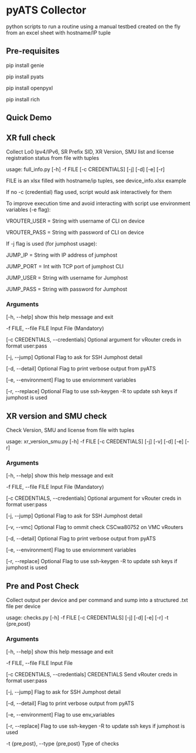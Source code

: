 # pyATS Collector

python scripts to run a routine using a manual testbed created on the fly from an excel sheet with hostname/IP tuple

## Pre-requisites
pip install genie

pip install pyats

pip install openpyxl

pip install rich

## Quick Demo

## XR full check
Collect Lo0 Ipv4/IPv6, SR Prefix SID, XR Version, SMU list and license registration status from file with tuples

usage: full_info.py [-h] -f FILE [-c CREDENTIALS] [-j] [-d] [-e] [-r]

FILE is an xlsx filled with hostname/ip tuples, see device_info.xlsx example

If no -c (credential) flag used, script would ask interactively for them


To improve execution time and avoid interacting with script use environment variables (-e flag):

VROUTER_USER = String with username of CLI on device

VROUTER_PASS = String with password of CLI on device


If -j flag is used (for jumphost usage):

JUMP_IP = String with IP address of jumphost

JUMP_PORT = Int with TCP port of jumphost CLI 

JUMP_USER = String with username for Jumphost

JUMP_PASS = String with password for Jumphost

### Arguments
[-h, --help] show this help message and exit

-f FILE, --file FILE  Input File (Mandatory)

[-c CREDENTIALS, --credentials] Optional argument for vRouter creds in format user:pass

[-j, --jump] Optional Flag to ask for SSH Jumphost detail

[-d, --detail] Optional Flag to print verbose output from pyATS

[-e, --environment] Flag to use enviornment variables

[-r, --replace] Optional Flag to use ssh-keygen -R to update ssh keys if jumphost is used


## XR version and SMU check
Check Version, SMU and license from file with tuples

usage: xr_version_smu.py [-h] -f FILE [-c CREDENTIALS] [-j] [-v] [-d] [-e] [-r]

### Arguments
[-h, --help] show this help message and exit

-f FILE, --file FILE  Input File (Mandatory)

[-c CREDENTIALS, --credentials] Optional argument for vRouter creds in format user:pass

[-j, --jump] Optional Flag to ask for SSH Jumphost detail

[-v, --vmc] Optional Flag to ommit check CSCwa80752 on VMC vRouters

[-d, --detail] Optional Flag to print verbose output from pyATS

[-e, --environment] Flag to use enviornment variables

[-r, --replace] Optional Flag to use ssh-keygen -R to update ssh keys if jumphost is used

## Pre and Post Check
Collect output per device and per command and sump into a structured .txt file per device

usage: checks.py [-h] -f FILE [-c CREDENTIALS] [-j] [-d] [-e] [-r] -t {pre,post}

### Arguments
  [-h, --help]           show this help message and exit
  
  -f FILE, --file FILE  Input File
  
  [-c CREDENTIALS, --credentials] CREDENTIALS
                        Send vRouter creds in format user:pass
                        
  [-j, --jump]            Flag to ask for SSH Jumphost detail
  
  [-d, --detail]          Flag to print verbose output from pyATS
  
  [-e, --environment]     Flag to use env_variables
  
  [-r, --replace]         Flag to use ssh-keygen -R to update ssh keys if jumphost is used
  
  -t {pre,post}, --type {pre,post}
                        Type of checks
